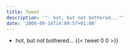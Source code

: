 ```yaml
---
title: Tweet
description: '"- hot, but not bothered..."'
date: '2009-09-14T14:09:57+01:00'
---
```

- hot, but not bothered...
      {{< tweet 0 0 >}}
    

